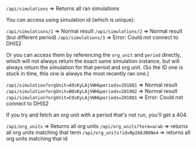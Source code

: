 

`/api/simulations`   => Returns all ran simulations

You can access using simulation id (which is unique):

`/api/simulations/1` => Normal result
`/api/simulations/2` => Normal result (but different period)
`/api/simulations/3` => Error: Could not connect to DHIS2

Or you can access them by referencing the `org_unit` and `period` directly, which will not always return the exact same simulation instance, but will always return the simulation for that period and org unit. (So the ID one is stuck in time, this one is always the most recently ran one.)

`/api/simulation?orgUnit=AOsKyLAjVWH&periods=2016Q1` => Normal result
`/api/simulation?orgUnit=BOsKyLAjVWH&periods=2019Q2` => Normal result
`/api/simulation?orgUnit=COsKyLAjVWH&periods=2018Q1` => Error: Could not connect to DHIS2

If you try and fetch an org unit with a period that's not run, you'll get a 404.

`/api/org_units` => Returns all org units
`/api/org_units?term=arab` => returns all org units matching that term
`/api/org_units?id=Rp268JB6Ne4` => returns all org units matching that id
